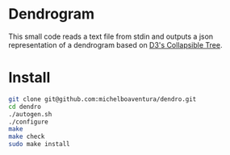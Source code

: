 # Dendrogram

This small code reads a text file from stdin and outputs a json representation
of a dendrogram based on [D3's Collapsible Tree](bl.ocks.org/mbostock/4339083).

# Install

```Bash
git clone git@github.com:michelboaventura/dendro.git
cd dendro
./autogen.sh
./configure
make
make check
sudo make install
```
